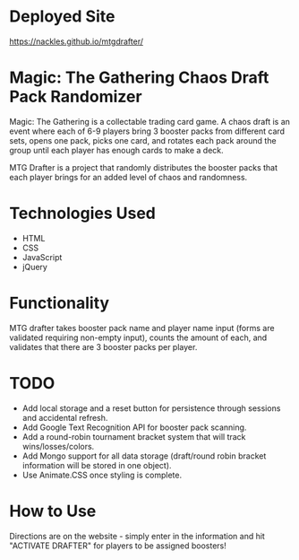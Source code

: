 # Deployed Site
https://nackles.github.io/mtgdrafter/

# Magic: The Gathering Chaos Draft Pack Randomizer
Magic: The Gathering is a collectable trading card game. A chaos draft is an event where each of 6-9 players bring 3 booster packs from different card sets, opens one pack, picks one card, and rotates each pack around the group until each player has enough cards to make a deck.

MTG Drafter is a project that randomly distributes the booster packs that each player brings for an added level of chaos and randomness.

# Technologies Used
+ HTML
+ CSS
+ JavaScript
+ jQuery

# Functionality
MTG drafter takes booster pack name and player name input (forms are validated requiring non-empty input), counts the amount of each, and validates that there are 3 booster packs per player.

# TODO
+ Add local storage and a reset button for persistence through sessions and accidental refresh.
+ Add Google Text Recognition API for booster pack scanning.
+ Add a round-robin tournament bracket system that will track wins/losses/colors.
+ Add Mongo support for all data storage (draft/round robin bracket information will be stored in one object).
+ Use Animate.CSS once styling is complete.

# How to Use
Directions are on the website - simply enter in the information and hit "ACTIVATE DRAFTER" for players to be assigned boosters!
